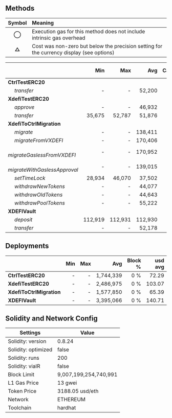## Methods
| **Symbol** | **Meaning**                                                                              |
| :--------: | :--------------------------------------------------------------------------------------- |
|    **◯**   | Execution gas for this method does not include intrinsic gas overhead                    |
|    **△**   | Cost was non-zero but below the precision setting for the currency display (see options) |

|                                     |     Min |     Max |     Avg | Calls | usd avg |
| :---------------------------------- | ------: | ------: | ------: | ----: | ------: |
| **CtrlTestERC20**                   |         |         |         |       |         |
|        *transfer*                   |       - |       - |  52,200 |    24 |    2.16 |
| **XdefiTestERC20**                  |         |         |         |       |         |
|        *approve*                    |       - |       - |  46,932 |     6 |    1.95 |
|        *transfer*                   |  35,675 |  52,787 |  51,876 |    19 |    2.15 |
| **XdefiToCtrlMigration**            |         |         |         |       |         |
|        *migrate*                    |       - |       - | 138,411 |     5 |    5.74 |
|        *migrateFromVXDEFI*          |       - |       - | 170,406 |     5 |    7.06 |
|        *migrateGaslessFromVXDEFI*   |       - |       - | 170,952 |     5 |    7.09 |
|        *migrateWithGaslessApproval* |       - |       - | 139,015 |     5 |    5.76 |
|        *setTimeLock*                |  28,934 |  46,070 |  37,502 |     2 |    1.55 |
|        *withdrawNewTokens*          |       - |       - |  44,077 |     1 |    1.83 |
|        *withdrawOldTokens*          |       - |       - |  44,643 |     1 |    1.85 |
|        *withdrawPoolTokens*         |       - |       - |  55,222 |     1 |    2.29 |
| **XDEFIVault**                      |         |         |         |       |         |
|        *deposit*                    | 112,919 | 112,931 | 112,930 |    12 |    4.68 |
|        *transfer*                   |       - |       - |  52,178 |     2 |    2.16 |

## Deployments
|                          | Min | Max  |       Avg | Block % | usd avg |
| :----------------------- | --: | ---: | --------: | ------: | ------: |
| **CtrlTestERC20**        |   - |    - | 1,744,339 |     0 % |   72.29 |
| **XdefiTestERC20**       |   - |    - | 2,486,975 |     0 % |  103.07 |
| **XdefiToCtrlMigration** |   - |    - | 1,577,850 |     0 % |   65.39 |
| **XDEFIVault**           |   - |    - | 3,395,066 |     0 % |  140.71 |

## Solidity and Network Config
| **Settings**        | **Value**             |
| ------------------- | --------------------- |
| Solidity: version   | 0.8.24                |
| Solidity: optimized | false                 |
| Solidity: runs      | 200                   |
| Solidity: viaIR     | false                 |
| Block Limit         | 9,007,199,254,740,991 |
| L1 Gas Price        | 13 gwei               |
| Token Price         | 3188.05 usd/eth       |
| Network             | ETHEREUM              |
| Toolchain           | hardhat               |

